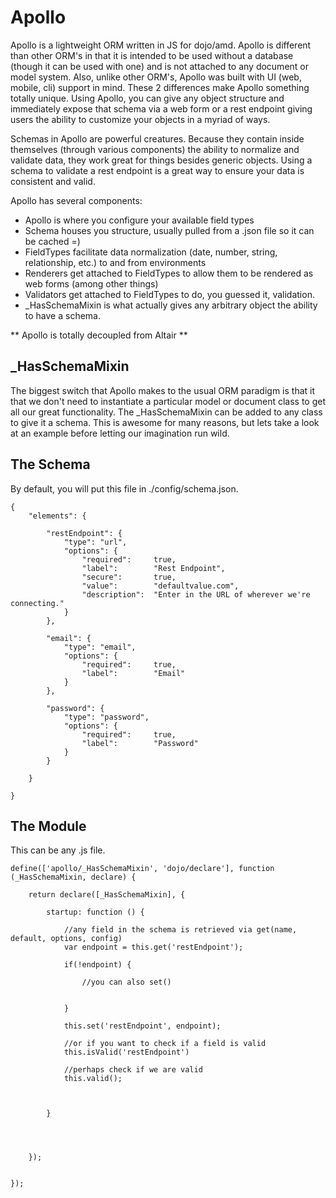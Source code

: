 Apollo
===

Apollo is a lightweight ORM written in JS for dojo/amd. Apollo is different than other ORM's in that it is intended to be used
without a database (though it can be used with one) and is not attached to any document or model system. Also, unlike
other ORM's, Apollo was built with UI (web, mobile, cli) support in mind. These 2 differences make Apollo something totally unique. Using
Apollo, you can give any object structure and immediately expose that schema via a web form or a rest endpoint giving
users the ability to customize your objects in a myriad of ways.

Schemas in Apollo are powerful creatures. Because they contain inside themselves (through various components) the ability
to normalize and validate data, they work great for things besides generic objects. Using a schema to validate a rest
endpoint is a great way to ensure your data is consistent and valid.

Apollo has several components:

- Apollo is where you configure your available field types
- Schema houses you structure, usually pulled from a .json file so it can be cached =)
- FieldTypes facilitate data normalization (date, number, string, relationship, etc.) to and from environments
- Renderers get attached to FieldTypes to allow them to be rendered as web forms (among other things)
- Validators get attached to FieldTypes to do, you guessed it, validation.
- _HasSchemaMixin is what actually gives any arbitrary object the ability to have a schema.

** Apollo is totally decoupled from Altair **

_HasSchemaMixin
---

The biggest switch that Apollo makes to the usual ORM paradigm is that it that we don't need to instantiate a particular
model or document class to get all our great functionality. The _HasSchemaMixin can be added to any class to give it a
schema. This is awesome for many reasons, but lets take a look at an example before letting our imagination run wild.


The Schema
---
By default, you will put this file in ./config/schema.json.


    {
        "elements": {

            "restEndpoint": {
                "type": "url",
                "options": {
                    "required":     true,
                    "label":        "Rest Endpoint",
                    "secure":       true,
                    "value":        "defaultvalue.com",
                    "description":  "Enter in the URL of wherever we're connecting."
                }
            },

            "email": {
                "type": "email",
                "options": {
                    "required":     true,
                    "label":        "Email"
                }
            },

            "password": {
                "type": "password",
                "options": {
                    "required":     true,
                    "label":        "Password"
                }
            }

        }

    }


The Module
---
This can be any .js file.

    define(['apollo/_HasSchemaMixin', 'dojo/declare'], function (_HasSchemaMixin, declare) {

        return declare([_HasSchemaMixin], {

            startup: function () {

                //any field in the schema is retrieved via get(name, default, options, config)
                var endpoint = this.get('restEndpoint');

                if(!endpoint) {

                    //you can also set()


                }

                this.set('restEndpoint', endpoint);

                //or if you want to check if a field is valid
                this.isValid('restEndpoint')

                //perhaps check if we are valid
                this.valid();



            }




        });


    });